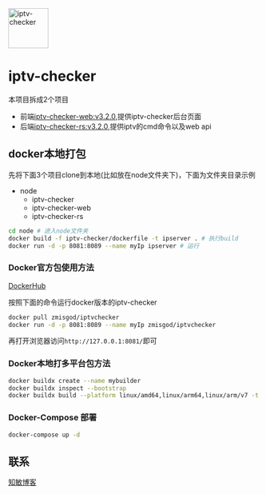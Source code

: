 <img alt="iptv-checker" src="https://github.com/zhimin-dev/iptv-checker-web/blob/main/src/assets/icon.png" height=80>

# iptv-checker

本项目拆成2个项目

- 前端[iptv-checker-web:v3.2.0](https://github.com/zhimin-dev/iptv-checker-web),提供iptv-checker后台页面
- 后端[iptv-checker-rs:v3.2.0](https://github.com/zhimin-dev/iptv-checker-rs),提供iptv的cmd命令以及web api


## docker本地打包

先将下面3个项目clone到本地(比如放在node文件夹下)，下面为文件夹目录示例

- node
  - iptv-checker
  - iptv-checker-web
  - iptv-checker-rs

```bash
cd node # 进入node文件夹
docker build -f iptv-checker/dockerfile -t ipserver . # 执行build
docker run -d -p 8081:8089 --name myIp ipserver # 运行
```

### Docker官方包使用方法

[DockerHub](https://hub.docker.com/r/zmisgod/iptvchecker)

按照下面的命令运行docker版本的iptv-checker

```bash
docker pull zmisgod/iptvchecker
docker run -d -p 8081:8089 --name myIp zmisgod/iptvchecker
```

再打开浏览器访问`http://127.0.0.1:8081/`即可

### Docker本地打多平台包方法

```bash
docker buildx create --name mybuilder
docker buildx inspect --bootstrap
docker buildx build --platform linux/amd64,linux/arm64,linux/arm/v7 -t zmisgod/iptvchecker:latest --push -f iptv-checker/dockerfile . 
```

### Docker-Compose 部署

```bash
docker-compose up -d
```

## 联系

[知敏博客](https://zmis.me/user/zmisgod)
